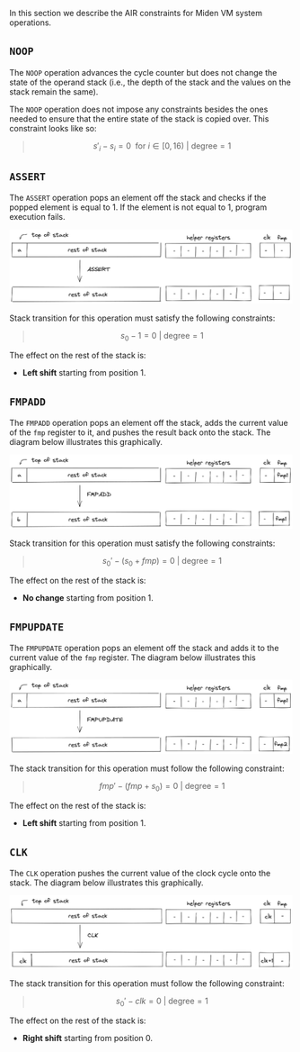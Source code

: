 In this section we describe the AIR constraints for Miden VM system operations.

## `NOOP`

The `NOOP` operation advances the cycle counter but does not change the state of the operand stack (i.e., the depth of the stack and the values on the stack remain the same).

The `NOOP` operation does not impose any constraints besides the ones needed to ensure that the entire state of the stack is copied over. This constraint looks like so:

>$$
s'_i - s_i = 0 \ \text{ for } i \in [0, 16) \text { | degree} = 1
$$

## `ASSERT`

The `ASSERT` operation pops an element off the stack and checks if the popped element is equal to $1$. If the element is not equal to $1$, program execution fails.

![assert](../../../../img/miden/vm/design/stack/system-ops/ASSERT.png)

Stack transition for this operation must satisfy the following constraints:

>$$
s_0 - 1 = 0 \text{ | degree} = 1
$$

The effect on the rest of the stack is:
* **Left shift** starting from position $1$.

## `FMPADD`

The `FMPADD` operation pops an element off the stack, adds the current value of the `fmp` register to it, and pushes the result back onto the stack. The diagram below illustrates this graphically.

![fmpadd](../../../../img/miden/vm/design/stack/system-ops/FMPADD.png)

Stack transition for this operation must satisfy the following constraints:

>$$
s_0' - (s_0 + fmp) = 0 \text{ | degree} = 1
$$

The effect on the rest of the stack is:
* **No change** starting from position $1$.

## `FMPUPDATE`

The `FMPUPDATE` operation pops an element off the stack and adds it to the current value of the `fmp` register. The diagram below illustrates this graphically.

![fmpupdate](../../../../img/miden/vm/design/stack/system-ops/FMPUPDATE.png)

The stack transition for this operation must follow the following constraint:

>$$
fmp' - (fmp + s_0) = 0 \text{ | degree} = 1
$$

The effect on the rest of the stack is:
* **Left shift** starting from position $1$.

## `CLK`

The `CLK` operation pushes the current value of the clock cycle onto the stack. The diagram below illustrates this graphically.

![clk](../../../../img/miden/vm/design/stack/system-ops/CLK.png)

The stack transition for this operation must follow the following constraint:

>$$
s_0' - clk = 0 \text{ | degree} = 1
$$

The effect on the rest of the stack is:
* **Right shift** starting from position $0$.
